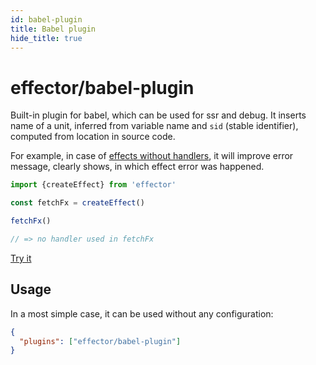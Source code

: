 ```yaml
---
id: babel-plugin
title: Babel plugin
hide_title: true
---
```


# effector/babel-plugin

Built-in plugin for babel, which can be used for ssr and debug. It inserts name of a unit, inferred from variable name and `sid` (stable identifier), computed from location in source code.

For example, in case of [effects without handlers](./Effect.md#usehandler), it will improve error message, clearly shows, in which effect error was happened.

```js
import {createEffect} from 'effector'

const fetchFx = createEffect()

fetchFx()

// => no handler used in fetchFx
```

[Try it](https://share.effector.dev/Yb8vQ1Ly)

## Usage

In a most simple case, it can be used without any configuration:

```json
{
  "plugins": ["effector/babel-plugin"]
}
```
